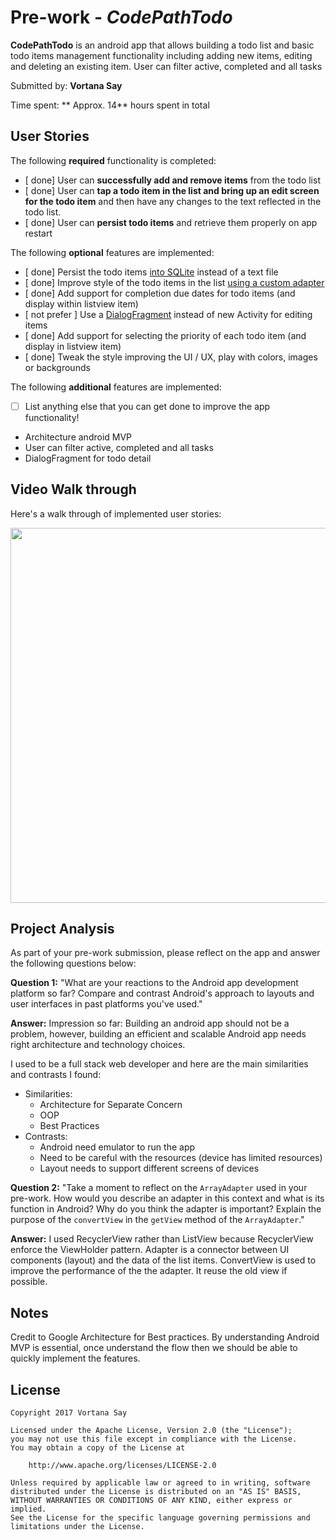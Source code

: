 # Pre-work - *CodePathTodo*

**CodePathTodo** is an android app that allows building a todo list and basic todo items management functionality including adding new items, editing and deleting an existing item. User can filter active, completed and all tasks

Submitted by: **Vortana Say**

Time spent: ** Approx. 14** hours spent in total

## User Stories

The following **required** functionality is completed:

* [ done] User can **successfully add and remove items** from the todo list
* [ done] User can **tap a todo item in the list and bring up an edit screen for the todo item** and then have any changes to the text reflected in the todo list.
* [ done] User can **persist todo items** and retrieve them properly on app restart

The following **optional** features are implemented:

* [ done] Persist the todo items [into SQLite](http://guides.codepath.com/android/Persisting-Data-to-the-Device#sqlite) instead of a text file
* [ done] Improve style of the todo items in the list [using a custom adapter](http://guides.codepath.com/android/Using-an-ArrayAdapter-with-ListView)
* [ done] Add support for completion due dates for todo items (and display within listview item)
* [ not prefer ] Use a [DialogFragment](http://guides.codepath.com/android/Using-DialogFragment) instead of new Activity for editing items
* [ done] Add support for selecting the priority of each todo item (and display in listview item)
* [ done] Tweak the style improving the UI / UX, play with colors, images or backgrounds

The following **additional** features are implemented:

* [ ] List anything else that you can get done to improve the app functionality!
* Architecture android MVP
* User can filter active, completed and all tasks
* DialogFragment for todo detail

## Video Walk through

Here's a walk through of implemented user stories:

<img src='http://imgur.com/a/IZHi8' width="600" />

## Project Analysis

As part of your pre-work submission, please reflect on the app and answer the following questions below:

**Question 1:** "What are your reactions to the Android app development platform so far? Compare and contrast Android's approach to layouts and user interfaces in past platforms you've used."

**Answer:**
Impression so far: Building an android app should not be a problem, however, building an efficient and scalable Android app needs right architecture and technology choices.

I used to be a full stack web developer and here are the main similarities and contrasts I found:
- Similarities:
    - Architecture for Separate Concern
    - OOP
    - Best Practices
- Contrasts:
    - Android need emulator to run the app
    - Need to be careful with the resources (device has limited resources)
    - Layout needs to support different screens of devices

**Question 2:** "Take a moment to reflect on the `ArrayAdapter` used in your pre-work. How would you describe an adapter in this context and what is its function in Android? Why do you think the adapter is important? Explain the purpose of the `convertView` in the `getView` method of the `ArrayAdapter`."

**Answer:**
I used RecyclerView rather than ListView because RecyclerView enforce the ViewHolder pattern.
Adapter is a connector between UI components (layout) and the data of the list items.
ConvertView is used to improve the performance of the the adapter. It reuse the old view if possible.

## Notes

Credit to Google Architecture for Best practices. By understanding Android MVP is essential, once understand the flow then we should be able to quickly implement the features.

## License

    Copyright 2017 Vortana Say

    Licensed under the Apache License, Version 2.0 (the "License");
    you may not use this file except in compliance with the License.
    You may obtain a copy of the License at

        http://www.apache.org/licenses/LICENSE-2.0

    Unless required by applicable law or agreed to in writing, software
    distributed under the License is distributed on an "AS IS" BASIS,
    WITHOUT WARRANTIES OR CONDITIONS OF ANY KIND, either express or implied.
    See the License for the specific language governing permissions and
    limitations under the License.